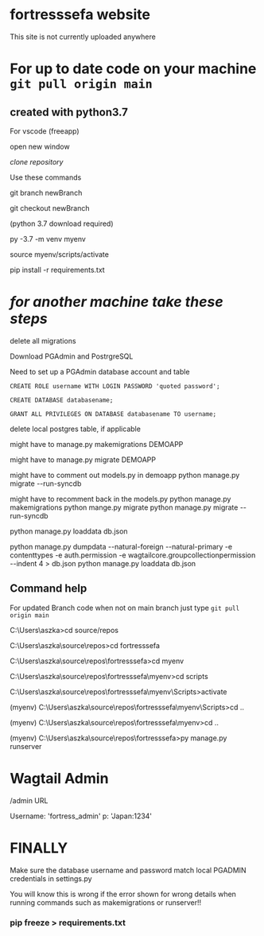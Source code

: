 # fortresssefa website

This site is not currently uploaded anywhere

# For up to date code on your machine `git pull origin main`

## created with python3.7
For vscode (freeapp)

open new window

_clone repository_

Use these commands

git branch newBranch

git checkout newBranch

(python 3.7 download required)

py -3.7 -m venv myenv

source myenv/scripts/activate

pip install -r requirements.txt



# _______for another machine take these steps_______ #
delete all migrations

Download PGAdmin and PostrgreSQL

Need to set up a PGAdmin database account and table

`CREATE ROLE username WITH LOGIN PASSWORD 'quoted password';`

`CREATE DATABASE databasename;`

`GRANT ALL PRIVILEGES ON DATABASE databasename TO username;`

delete local postgres table, if applicable

 might have to manage.py makemigrations DEMOAPP


 might have to manage.py migrate DEMOAPP
 
might have to comment out models.py in demoapp
python manage.py migrate --run-syncdb

might have to recomment back in the models.py
python manage.py makemigrations
python mange.py migrate
python manage.py migrate --run-syncdb

python manage.py loaddata db.json


python manage.py dumpdata --natural-foreign --natural-primary -e contenttypes -e
      auth.permission -e wagtailcore.groupcollectionpermission --indent 4 > db.json
python manage.py loaddata db.json


## Command help

For updated Branch code when not on main branch just  type `git pull origin main`

C:\Users\aszka>cd source/repos

C:\Users\aszka\source\repos>cd fortresssefa

C:\Users\aszka\source\repos\fortresssefa>cd myenv

C:\Users\aszka\source\repos\fortresssefa\myenv>cd scripts

C:\Users\aszka\source\repos\fortresssefa\myenv\Scripts>activate

(myenv) C:\Users\aszka\source\repos\fortresssefa\myenv\Scripts>cd ..

(myenv) C:\Users\aszka\source\repos\fortresssefa\myenv>cd ..

(myenv) C:\Users\aszka\source\repos\fortresssefa>py manage.py runserver

# Wagtail Admin

/admin URL

Username: 'fortress_admin' p: 'Japan:1234'

# FINALLY

Make sure the database username and password match local PGADMIN credentials in settings.py

You will know this is wrong if the error shown for wrong details when running commands such as makemigrations or runserver!!

### pip freeze > requirements.txt
